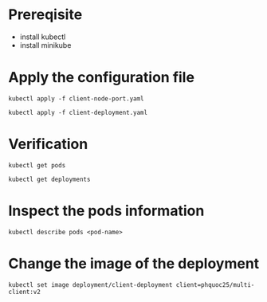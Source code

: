 # Prereqisite
- install kubectl
- install minikube
# Apply the configuration file
`kubectl apply -f client-node-port.yaml`

`kubectl apply -f client-deployment.yaml`

# Verification
`kubectl get pods`

`kubectl get deployments`

# Inspect the pods information
`kubectl describe pods <pod-name>`

# Change the image of the deployment
`kubectl set image deployment/client-deployment client=phquoc25/multi-client:v2`